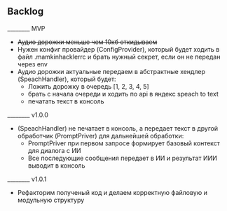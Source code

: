 ## Backlog
________ MVP
- ~~Аудио дорожки меньше чем 10кб откидываем~~
- Нужен конфиг провайдер (ConfigProvider), который будет ходить в файл .mamkinhacklerrc и брать нужный секрет, если он не передан через env
- Аудио дорожки актуальные передаем в абстрактные хендлер (SpeachHandler), который будет:
    - Ложить дорожку в очередь [1, 2, 3, 4, 5]
    - брать с начала очереди и ходить по api в яндекс speach to text
    - печатать текст в консоль

________ v1.0.0
- (SpeachHandler) не печатает в консоль, а передает текст в другой обработчик (PromptPriver) для дальнейшей обработки:
    - PromptPriver при первом запросе формирует базовый контекст для диалога с ИИ
    - Все последующие сообщения передает в ИИ и результат ИИИ выводит в консоль

________ v1.0.1
- Рефакторим полученый код и делаем корректную файловую и модульную структуру